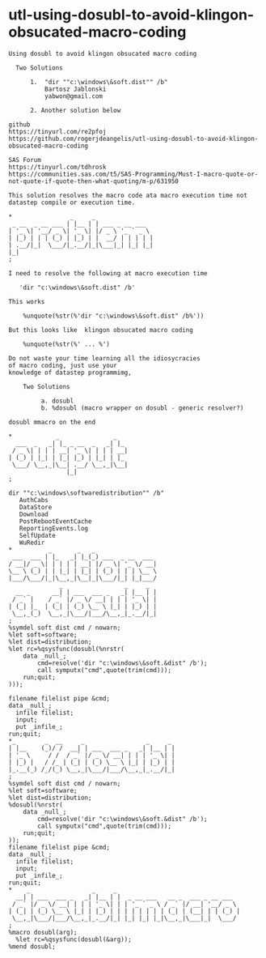 # utl-using-dosubl-to-avoid-klingon-obsucated-macro-coding
    Using dosubl to avoid klingon obsucated macro coding

      Two Solutions

          1.  "dir ""c:\windows\&soft.dist"" /b"
              Bartosz Jablonski
              yabwon@gmail.com

          2. Another solution below

    github
    https://tinyurl.com/re2pfoj
    https://github.com/rogerjdeangelis/utl-using-dosubl-to-avoid-klingon-obsucated-macro-coding

    SAS Forum
    https://tinyurl.com/tdhrosk
    https://communities.sas.com/t5/SAS-Programming/Must-I-macro-quote-or-not-quote-if-quote-then-what-quoting/m-p/631950

    This solution resolves the macro code ata macro execution time not
    datastep compile or execution time.

    *                _     _
     _ __  _ __ ___ | |__ | | ___ _ __ ___
    | '_ \| '__/ _ \| '_ \| |/ _ \ '_ ` _ \
    | |_) | | | (_) | |_) | |  __/ | | | | |
    | .__/|_|  \___/|_.__/|_|\___|_| |_| |_|
    |_|
    ;

    I need to resolve the following at macro execution time

       'dir "c:\windows\&soft.dist" /b'

    This works

        %unquote(%str(%'dir "c:\windows\&soft.dist" /b%'))

    But this looks like  klingon obsucated macro coding

        %unquote(%str(%' ... %')

    Do not waste your time learning all the idiosycracies
    of macro coding, just use your
    knowledge of datastep programmimg,

        Two Solutions

             a. dosubl
             b. %dosubl (macro wrapper on dosubl - generic resolver?)

    dosubl mmacro on the end

    *            _               _
      ___  _   _| |_ _ __  _   _| |_
     / _ \| | | | __| '_ \| | | | __|
    | (_) | |_| | |_| |_) | |_| | |_
     \___/ \__,_|\__| .__/ \__,_|\__|
                    |_|
    ;

    dir ""c:\windows\softwaredistribution"" /b"
       AuthCabs
       DataStore
       Download
       PostRebootEventCache
       ReportingEvents.log
       SelfUpdate
       WuRedir
    *          _       _   _
     ___  ___ | |_   _| |_(_) ___  _ __  ___
    / __|/ _ \| | | | | __| |/ _ \| '_ \/ __|
    \__ \ (_) | | |_| | |_| | (_) | | | \__ \
    |___/\___/|_|\__,_|\__|_|\___/|_| |_|___/
                  _                 _     _
      __ _      __| | ___  ___ _   _| |__ | |
     / _` |    / _` |/ _ \/ __| | | | '_ \| |
    | (_| |_  | (_| | (_) \__ \ |_| | |_) | |
     \__,_(_)  \__,_|\___/|___/\__,_|_.__/|_|
    ;
    %symdel soft dist cmd / nowarn;
    %let soft=software;
    %let dist=distribution;
    %let rc=%qsysfunc(dosubl(%nrstr(
        data _null_;
            cmd=resolve('dir "c:\windows\&soft.&dist" /b');
            call symputx("cmd",quote(trim(cmd)));
        run;quit;
    )));

    filename filelist pipe &cmd;
    data _null_;
      infile filelist;
      input;
      put _infile_;
    run;quit;
    *_        _  __     _                 _     _
    | |__    (_)/ /  __| | ___  ___ _   _| |__ | |
    | '_ \     / /  / _` |/ _ \/ __| | | | '_ \| |
    | |_) |   / /_ | (_| | (_) \__ \ |_| | |_) | |
    |_.__(_) /_/(_) \__,_|\___/|___/\__,_|_.__/|_|
    ;
    %symdel soft dist cmd / nowarn;
    %let soft=software;
    %let dist=distribution;
    %dosubl(%nrstr(
        data _null_;
            cmd=resolve('dir "c:\windows\&soft.&dist" /b');
            call symputx("cmd",quote(trim(cmd)));
        run;quit;
    ));
    filename filelist pipe &cmd;
    data _null_;
      infile filelist;
      input;
      put _infile_;
    run;quit;
    *    _                 _     _
      __| | ___  ___ _   _| |__ | |  _ __ ___   __ _  ___ _ __ ___
     / _` |/ _ \/ __| | | | '_ \| | | '_ ` _ \ / _` |/ __| '__/ _ \
    | (_| | (_) \__ \ |_| | |_) | | | | | | | | (_| | (__| | | (_) |
     \__,_|\___/|___/\__,_|_.__/|_| |_| |_| |_|\__,_|\___|_|  \___/
    ;
    %macro dosubl(arg);
      %let rc=%qsysfunc(dosubl(&arg));
    %mend dosubl;


